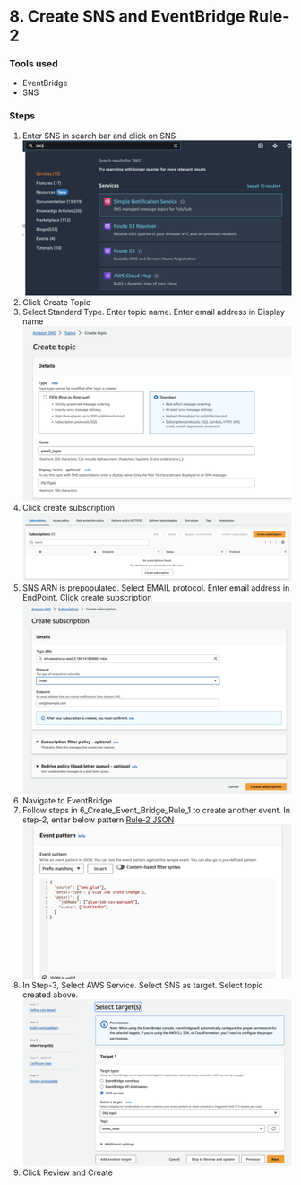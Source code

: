 <h1>8. Create SNS and EventBridge Rule-2</h1>
<p><h3>Tools used</h3>
<ul>
<li>EventBridge</li>
<li>SNS</li>
</ul>
</p>

<p><h3>Steps</h3>
<ol>

  <li>Enter SNS in search bar and click on SNS</li>
  <img src="https://github.com/MithileshSanam/AWS/blob/main/project_steps/8_Create_SNS_Event_Bridge_Rule_2/images/8.1.png?raw=true alt="Create EventBridge rule">

  <li>Click Create Topic</li>
  <li>Select Standard Type. Enter topic name. Enter email address in Display name</li>
  <img src="https://github.com/MithileshSanam/AWS/blob/main/project_steps/8_Create_SNS_Event_Bridge_Rule_2/images/8.2.png?raw=true alt="Create EventBridge rule">

  <li>Click create subscription</li>
  <img src="https://github.com/MithileshSanam/AWS/blob/main/project_steps/8_Create_SNS_Event_Bridge_Rule_2/images/8.3.png?raw=true alt="Create EventBridge rule">

  <li>SNS ARN is prepopulated. Select EMAIL protocol. Enter email address in EndPoint. Click create subscription</li>
  <img src="https://github.com/MithileshSanam/AWS/blob/main/project_steps/8_Create_SNS_Event_Bridge_Rule_2/images/8.4.png?raw=true alt="Create EventBridge rule">


  <li>Navigate to EventBridge</li>
  <li>Follow steps in 6_Create_Event_Bridge_Rule_1 to create another event. In step-2, enter below pattern <a href="https://github.com/MithileshSanam/AWS/blob/main/code/eventbridge_rule_2.json">Rule-2 JSON</a></li>
  <img src="https://github.com/MithileshSanam/AWS/blob/main/project_steps/8_Create_SNS_Event_Bridge_Rule_2/images/8.5.png?raw=true alt="Create EventBridge rule">

  <li>In Step-3, Select AWS Service. Select SNS as target. Select topic created above.</li>
  <img src="https://github.com/MithileshSanam/AWS/blob/main/project_steps/8_Create_SNS_Event_Bridge_Rule_2/images/8.6.png?raw=true alt="Create EventBridge rule">

  <li>Click Review and Create</li>

</ol>
</p>
